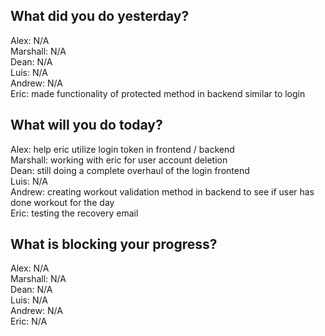 ## What did you do yesterday?
Alex: N/A<br>
Marshall: N/A<br>
Dean: N/A<br>
Luis: N/A<br>
Andrew: N/A<br>
Eric: made functionality of protected method in backend similar to login<br>
## What will you do today?
Alex: help eric utilize login token in frontend / backend<br>
Marshall: working with eric for user account deletion<br>
Dean: still doing a complete overhaul of the login frontend<br>
Luis: N/A<br>
Andrew: creating workout validation method in backend to see if user has done workout for the day<br>
Eric: testing the recovery email<br>
## What is blocking your progress?
Alex: N/A<br>
Marshall: N/A<br>
Dean: N/A<br>
Luis: N/A<br>
Andrew: N/A<br>
Eric: N/A<br>